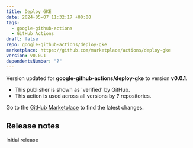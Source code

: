 ```yaml
---
title: Deploy GKE
date: 2024-05-07 11:32:17 +00:00
tags:
  - google-github-actions
  - GitHub Actions
draft: false
repo: google-github-actions/deploy-gke
marketplace: https://github.com/marketplace/actions/deploy-gke
version: v0.0.1
dependentsNumber: "?"
---
```



Version updated for **google-github-actions/deploy-gke** to version **v0.0.1**.
- This publisher is shown as 'verified' by GitHub.
- This action is used across all versions by **?** repositories.

Go to the [GitHub Marketplace](https://github.com/marketplace/actions/deploy-gke) to find the latest changes.

## Release notes

Initial release
